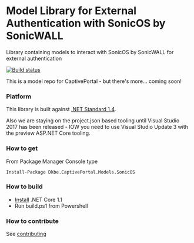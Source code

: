 # Model Library for External Authentication with SonicOS by SonicWALL

Library containing models to interact with SonicOS by SonicWALL for external authentication

[![Build status](https://ci.appveyor.com/api/projects/status/90abajqioudjg1w2?svg=true)](https://ci.appveyor.com/project/kdaveid/captiveportal-models-sonicos)

This is a model repo for CaptivePortal - but there's more... coming soon!

### Platform

This library is built against [.NET Standard 1.4](https://docs.microsoft.com/en-us/nuget/schema/target-frameworks#net-platform-standard).

Also we are staying on the project.json based tooling until Visual Studio 2017 has been released - IOW you need to use Visual Studio
Update 3 with the preview ASP.NET Core tooling.

### How to get

From Package Manager Console type
```
Install-Package Dkbe.CaptivePortal.Models.SonicOS
```


### How to build

* [Install](https://www.microsoft.com/net/download/core#/current) .NET Core 1.1 
* Run build.ps1 from Powershell


### How to contribute

See [contributing](./CONTRIBUTING.md)
